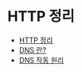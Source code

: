 # HTTP 정리
* [HTTP 정리](http://blog.naver.com/PostView.nhn?blogId=hys7756&logNo=220839427918&parentCategoryNo=&categoryNo=26&viewDate=&isShowPopularPosts=true&from=search)
* [DNS 란?](https://www.verisign.com/ko_KR/website-presence/online/domain-name-system/index.xhtml)
* [DNS 작동 원리](https://www.verisign.com/assets/DNS101_ko_KR.pdf)
